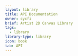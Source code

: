 ```yaml
---
layout: library
title: API Documentation
owner: cycfi
brief: Artist 2D Canvas Library
tags:
  - library
library-type: library
icon: book
tab: API
---
```


